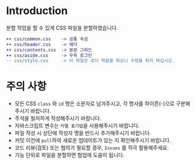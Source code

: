 # Introduction
분할 작업을 할 수 있게 CSS 파일을 분할하였습니다.

```diff
++ css/common.css    -> 공통 속성
++ css/header.css    -> 헤더
++ css/contents.css  -> 본문 그리드
++ css/aside.css     -> 우측 로그인 
-- css/style.css     -> 이 파일은 로더 역할을 하오니 수정을 하지 마십시오.
```

# 주의 사항
- 모든 CSS ```class``` 와 ```id``` 명은 소문자로 남겨주시고, 각 명사를 하이픈(-)으로 구분해주시기 바랍니다.
- 주석을 철저하게 작성해주시기 바랍니다.
- 자바스크립트 변수는 ```카멜 표기법```을 사용해주시기 바랍니다.
- 파일 작성 시 상단에 작성자 명을 반드시 추가해주시기 바랍니다.
- 커밋 이전에 ```pull```하여 새로운 업데이트가 있는 지 확인해주시기 바랍니다.
- 코드 리뷰(검토) 또는 협의가 필요할 경우, ```Issues``` 를 적극 활용해주세요.
- 기능 단위로 파일을 분할하면 협업에 도움이 됩니다. 